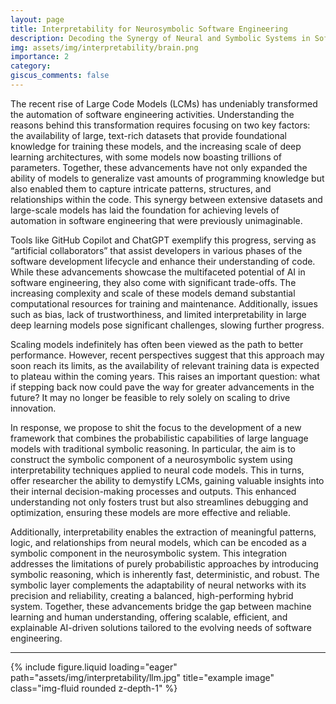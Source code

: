 ```yaml
---
layout: page
title: Interpretability for Neurosymbolic Software Engineering
description: Decoding the Synergy of Neural and Symbolic Systems in Software Engineering
img: assets/img/interpretability/brain.png
importance: 2
category:
giscus_comments: false
---
```


The recent rise of Large Code Models (LCMs) has undeniably transformed the automation of software engineering activities. Understanding the reasons behind this transformation requires focusing on two key factors: the availability of large, text-rich datasets that provide foundational knowledge for training these models, and the increasing scale of deep learning architectures, with some models now boasting trillions of parameters. Together, these advancements have not only expanded the ability of models to generalize vast amounts of programming knowledge but also enabled them to capture intricate patterns, structures, and relationships within the code. This synergy between extensive datasets and large-scale models has laid the foundation for achieving levels of automation in software engineering that were previously unimaginable.

Tools like GitHub Copilot and ChatGPT exemplify this progress, serving as “artificial collaborators” that assist developers in various phases of the software development lifecycle and enhance their understanding of code. While these advancements showcase the multifaceted potential of AI in software engineering, they also come with significant trade-offs. The increasing complexity and scale of these models demand substantial computational resources for training and maintenance. Additionally, issues such as bias, lack of trustworthiness, and limited interpretability in large deep learning models pose significant challenges, slowing further progress.

Scaling models indefinitely has often been viewed as the path to better performance. However, recent perspectives suggest that this approach may soon reach its limits, as the availability of relevant training data is expected to plateau within the coming years. This raises an important question: what if stepping back now could pave the way for greater advancements in the future? It may no longer be feasible to rely solely on scaling to drive innovation.

In response, we propose to shit the focus to the development of a new framework that combines the probabilistic capabilities of large language models with traditional symbolic reasoning. In particular, the aim is to construct the symbolic component of a neurosymbolic system using interpretability techniques applied to neural code models. This in turns, offer researcher the ability to demystify LCMs, gaining valuable insights into their internal decision-making processes and outputs. This enhanced understanding not only fosters trust but also streamlines debugging and optimization, ensuring these models are more effective and reliable.

Additionally, interpretability enables the extraction of meaningful patterns, logic, and relationships from neural models, which can be encoded as a symbolic component in the neurosymbolic system. This integration addresses the limitations of purely probabilistic approaches by introducing symbolic reasoning, which is inherently fast, deterministic, and robust. The symbolic layer complements the adaptability of neural networks with its precision and reliability, creating a balanced, high-performing hybrid system. Together, these advancements bridge the gap between machine learning and human understanding, offering scalable, efficient, and explainable AI-driven solutions tailored to the evolving needs of software engineering.

---

<div class="row">
    <div class="col-sm mt-9 mt-md-0">
        {% include figure.liquid loading="eager" path="assets/img/interpretability/llm.jpg" title="example image" class="img-fluid rounded z-depth-1" %}
    </div>
</div>
